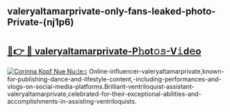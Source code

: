 ## valeryaltamarprivate-only-fans​-leaked-photo​-Private-(nj1p6)


# <h2><a href="https://mediaupload.pro?title=valeryaltamarprivate&ref=git">🔗👉 🔴 valeryaltamarprivate-P𝚑ot𝚘𝚜-V𝚒d𝚎o</a></h2>

[![Corinna Kopf Nue Nu𝚍e𝚜](https://i.imgur.com/0qMVB7G.gif)](https://mediaupload.pro?title=valeryaltamarprivate&ref=git)
Online-influencer-valeryaltamarprivate,known-for-publishing-dance-and-lifestyle-content,-including-performances-and-vlogs-on-social-media-platforms.Brilliant-ventriloquist-assistant-valeryaltamarprivate,celebrated-for-their-exceptional-abilities-and-accomplishments-in-assisting-ventriloquists.  